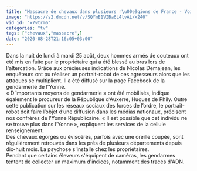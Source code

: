 ```yaml
---
title: "Massacre de chevaux dans plusieurs r\u00e9gions de France - Voici le premier portrait robot d'un suspect qui s'est attaqu\u00e9 aux animaux et \u00e0 un propri\u00e9taire"
image: "https://s2.dmcdn.net/v/SQYmE1VIBa6L4lvAL/x240"
vid_id: "x7vtrm6"
categories: "tv"
tags: ["chevaux","massacre",]
date: "2020-08-28T21:16:05+03:00"
---
```

Dans la nuit de lundi à mardi 25 août, deux hommes armés de couteaux ont été mis en fuite par le propriétaire qui a été blessé au bras lors de l'altercation. Grâce aux précieuses indications de Nicolas Demajean, les enquêteurs ont pu réaliser un portrait-robot de ces agresseurs alors que les attaques se multiplient. Il a été diffusé sur la page Facebook de la gendarmerie de l'Yonne.  <br>« D’importants moyens de gendarmerie » ont été mobilisés, indique également le procureur de la République d’Auxerre, Hugues de Phily. Outre cette publication sur les réseaux sociaux des forces de l’ordre, le portrait-robot doit faire l’objet d’une diffusion dans les médias nationaux, précisent nos confrères de l’Yonne Républicaine. « Il est possible que cet individu ne se trouve plus dans l’Yonne », expliquent les services de la cellule renseignement.  <br>Des chevaux égorgés ou éviscérés, parfois avec une oreille coupée, sont régulièrement retrouvés dans les prés de plusieurs départements depuis dix-huit mois. La psychose s'installe chez les propriétaires.  <br>Pendant que certains éleveurs s'équipent de caméras, les gendarmes tentent de collecter un maximum d'indices, notamment des traces d'ADN.
